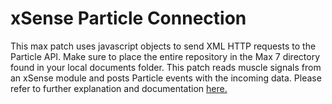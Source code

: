 <h1>xSense Particle Connection </h1>
<p>This max patch uses javascript objects to send XML HTTP requests to the Particle API. Make sure to place the entire repository in the Max 7 directory found in your local documents folder. This patch reads muscle signals from an xSense module and posts Particle events with the incoming data. Please refer to further explanation and documentation <a href='http://paulhershelelsberg.com/Works/Heart/prototypes/clay.html'> here. </a>